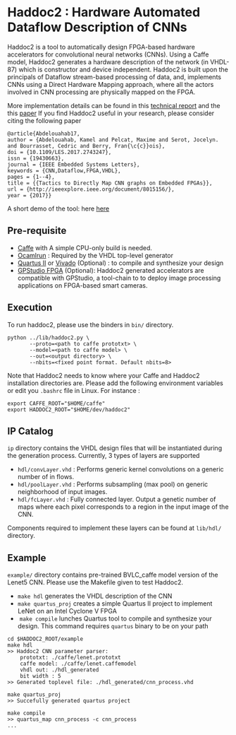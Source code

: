 # Haddoc2 :  Hardware Automated Dataflow Description of CNNs
Haddoc2 is a tool to automatically design FPGA-based hardware accelerators for convolutional neural networks (CNNs). Using a Caffe model, Haddoc2 generates a hardware description of the network (in VHDL-87) which is constructor and device independent. Haddoc2 is built upon the principals of Dataflow stream-based processing of data, and, implements CNNs using a Direct Hardware Mapping approach, where all the actors involved in CNN processing are physically  mapped on the FPGA.

More implementation details can be found in this [technical report](https://arxiv.org/abs/1705.04543) and the this [paper](https://www.researchgate.net/profile/Kamel_Abdelouahab/publication/319258752_Tactics_to_Directly_Map_CNN_graphs_on_Embedded_FPGAs/links/59e60a5caca272390ee02342/Tactics-to-Directly-Map-CNN-graphs-on-Embedded-FPGAs.pdf?origin=publication_detail&ev=pub_int_prw_xdl&msrp=gQefk54M8Tdnk4g76MAMzqykHGTN7ukVyBzP3qkuPxj8toj3rGo_8yB5muVLa4HOcKD--Yjj3TyGDWa6mMMF9aANqOzpLd4vtrxpsP3ZCqkDAm-ZzQYkJ9s-.4RjZnyFpwz-5Tos4Dv7UyQoB1gIf8V1q1wLMGOy4uCcUK2OMXc24LdTvkKiVLcTCmcqBysf3iZlxf4IwQ6UsHgqG4pguudsC5fEvFA.-0UWG5mSHa61qzSszI2tYSlID65CF4R_zpxNfRkfeRDL1Pe1x3HJwp7O3uAJweRCYIM3mFei1JuQvmS7NCTeZIZUlK0MsbrTvQRgAQ.jCop4SPL-ToaM4G6puyag4u_ubgcX-dykkmOsQQnS0rm7gnwyotySa511nomGhiOlH1o3g_7j0z0NXlKkM8G2qOtALD09B6bP-SMBA) 
If you find Haddoc2 useful in your research, please consider citing the following paper
```
@article{Abdelouahab17,
author = {Abdelouahab, Kamel and Pelcat, Maxime and Serot, Jocelyn. and Bourrasset, Cedric and Berry, Fran{\c{c}}ois},
doi = {10.1109/LES.2017.2743247},
issn = {19430663},
journal = {IEEE Embedded Systems Letters},
keywords = {CNN,Dataflow,FPGA,VHDL},
pages = {1--4},
title = {{Tactics to Directly Map CNN graphs on Embedded FPGAs}},
url = {http://ieeexplore.ieee.org/document/8015156/},
year = {2017}}
```
A short demo of the tool: here [here](https://www.youtube.com/watch?v=qqex4tHG-gk&t=14s)

## Pre-requisite
- [Caffe](https://github.com/BVLC/caffe) with A simple CPU-only build is needed.
- [Ocamlrun](https://ocaml.org/docs/install.html) : Required by the VHDL top-level generator
- [Quartus II](https://www.altera.com/downloads/download-center.html) or [Vivado](https://www.xilinx.com/support/download.html) (Optional) : to compile and synthesize your design
- [GPStudio FPGA](https://github.com/DreamIP/GPStudio) (Optional): Haddoc2 generated accelerators are compatible with GPStudio, a tool-chain to to deploy image processing applications on FPGA-based smart cameras.

## Execution
To run haddoc2, please use the binders in `bin/` directory.
```
python ../lib/haddoc2.py \
       --proto=<path to caffe prototxt> \
       --model=<path to caffe model> \
       --out=<output directory> \
       --nbits=<fixed point format. Default nbits=8>
```
Note that Haddoc2 needs to know where your Caffe and Haddoc2 installation directories are. Please add the following environment variables or edit you `.bashrc` file in Linux. For instance :

```
export CAFFE_ROOT="$HOME/caffe"
export HADDOC2_ROOT="$HOME/dev/haddoc2"
```



## IP Catalog
`ip` directory contains the VHDL design files that will be instantiated during the generation process.  Currently, 3 types of layers are supported
- `hdl/convLayer.vhd` : Performs generic kernel convolutions on a generic number of in flows.
- `hdl/poolLayer.vhd` : Performs subsampling (max pool) on generic neighborhood of input images.
- `hdl/fcLayer.vhd`   : Fully connected layer. Output a genetic number of maps where each pixel corresponds to a region in the input image of the CNN.

Components required to implement these layers can be found at `lib/hdl/` directory.



## Example
`example/` directory contains pre-trained BVLC_caffe model version of the Lenet5 CNN. Please use the Makefile given to test Haddoc2.
-  `make hdl` generates the VHDL description of the CNN
-  `make quartus_proj` creates a simple Quartus II project to implement LeNet on an Intel Cyclone V FPGA
-  `make compile` lunches Quartus tool to compile and synthesize your design. This command requires `quartus` binary to be on your path

```
cd $HADDOC2_ROOT/example
make hdl
>> Haddoc2 CNN parameter parser:
	prototxt: ./caffe/lenet.prototxt
	caffe model: ./caffe/lenet.caffemodel
	vhdl out: ./hdl_generated
	bit width : 5
>> Generated toplevel file: ./hdl_generated/cnn_process.vhd

make quartus_proj
>> Succefully generated quartus project

make compile
>> quartus_map cnn_process -c cnn_process
...


```
